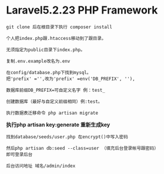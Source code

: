 # Laravel5.2.23 PHP Framework

    git clone 后在根目录下执行 composer install 

    个人把index.php跟.htaccess移动到了跟目录。

    无须指定为public目录下index.php。

    复制.env.example改名为.env 

    在config/database.php下找到mysql。
    把'prefix' ='',改为'prefix' =env('DB_PREFIX', ''),

    数据库前缀DB_PREFIX=可自定义名字 例：test_

    创建数据库（最好与自定义前缀相同）例:test。

	执行数据表迁移命令 php artisan migrate

**执行php artisan key:generate 重新生成key**
	
	找到database/seeds/user.php 在encrypt()中写入密码

	然后php artisan db:seed --class=user （填充后台登录帐号跟密码）
    即可登录后台

    后台访问地址 域名/admin/index  

